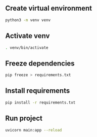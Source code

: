 ## Create virtual environment

```bash
python3 -m venv venv
```

## Activate venv
```bash
. venv/bin/activate
```

## Freeze dependencies

```bash
pip freeze > requirements.txt
```

## Install requirements

```bash
pip install -r requirements.txt
```

## Run project

```bash
uvicorn main:app --reload
```

